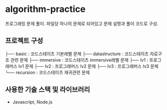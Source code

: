 # algorithm-practice
프로그래밍 문제 풀이. 파일당 하나의 문제로 되어있고 문제 설명과 풀이 코드로 구성.

## 프로젝트 구성
├── basic : 코드스테이츠 기본레벨 문제
├── datastructure : 코드스테이츠 자료구조 관련 문제
├── immersive : 코드스테이츠 immersive레벨 문제
├── lv1 : 프로그래머스 lv1 문제
├── lv2 : 프로그래머스 lv2 문제
├── lv3 : 프로그래머스 lv3 문제
└── recursion : 코드스테이츠 재귀관련 문제 

## 사용한 기술 스택 및 라이브러리
* Javascript, Node.js
